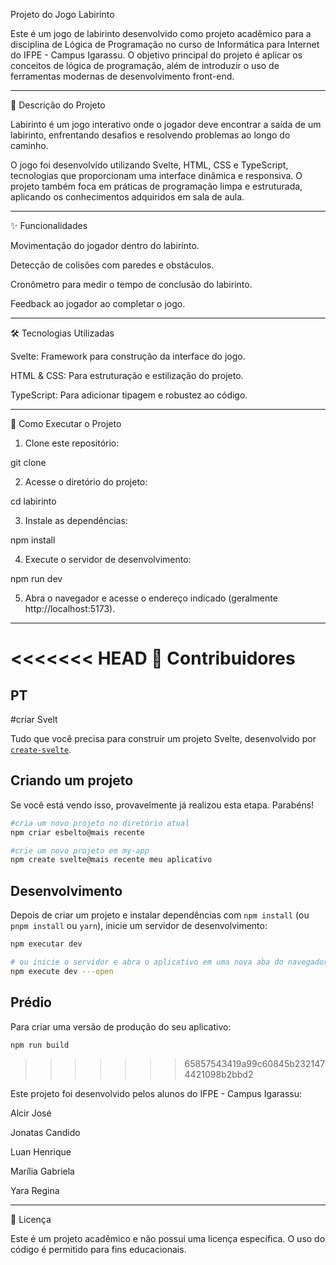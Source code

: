 Projeto do Jogo Labirinto

Este é um jogo de labirinto desenvolvido como projeto acadêmico para a disciplina de Lógica de Programação no curso de Informática para Internet do IFPE - Campus Igarassu. O objetivo principal do projeto é aplicar os conceitos de lógica de programação, além de introduzir o uso de ferramentas modernas de desenvolvimento front-end.


---

📜 Descrição do Projeto

Labirinto é um jogo interativo onde o jogador deve encontrar a saída de um labirinto, enfrentando desafios e resolvendo problemas ao longo do caminho.

O jogo foi desenvolvido utilizando Svelte, HTML, CSS e TypeScript, tecnologias que proporcionam uma interface dinâmica e responsiva. O projeto também foca em práticas de programação limpa e estruturada, aplicando os conhecimentos adquiridos em sala de aula.


---

✨ Funcionalidades

Movimentação do jogador dentro do labirinto.

Detecção de colisões com paredes e obstáculos.

Cronômetro para medir o tempo de conclusão do labirinto.

Feedback ao jogador ao completar o jogo.


---

🛠 Tecnologias Utilizadas

Svelte: Framework para construção da interface do jogo.

HTML & CSS: Para estruturação e estilização do projeto.

TypeScript: Para adicionar tipagem e robustez ao código.


---

🚀 Como Executar o Projeto

1. Clone este repositório:

git clone <url-do-repositorio>


2. Acesse o diretório do projeto:

cd labirinto


3. Instale as dependências:

npm install


4. Execute o servidor de desenvolvimento:

npm run dev


5. Abra o navegador e acesse o endereço indicado (geralmente http://localhost:5173).

---

<<<<<<< HEAD
👥 Contribuidores
=======



## PT ###

#criar Svelt

Tudo que você precisa para construir um projeto Svelte, desenvolvido por [`create-svelte`](https://github.com/sveltejs/kit/tree/main/packages/create-svelte).

## Criando um projeto

Se você está vendo isso, provavelmente já realizou esta etapa. Parabéns!

```bash
#cria um novo projeto no diretório atual
npm criar esbelto@mais recente

#crie um novo projeto em my-app
npm create svelte@mais recente meu aplicativo
```

## Desenvolvimento

Depois de criar um projeto e instalar dependências com `npm install` (ou `pnpm install` ou `yarn`), inicie um servidor de desenvolvimento:

```bash
npm executar dev

# ou inicie o servidor e abra o aplicativo em uma nova aba do navegador
npm execute dev ---open
```

## Prédio

Para criar uma versão de produção do seu aplicativo:

```bash
npm run build
```
>>>>>>> 65857543419a99c60845b2321474421098b2bbd2

Este projeto foi desenvolvido pelos alunos do IFPE - Campus Igarassu:

Alcir José

Jonatas Candido

Luan Henrique

Marília Gabriela

Yara Regina


---

📄 Licença

Este é um projeto acadêmico e não possui uma licença específica. O uso do código é permitido para fins educacionais.